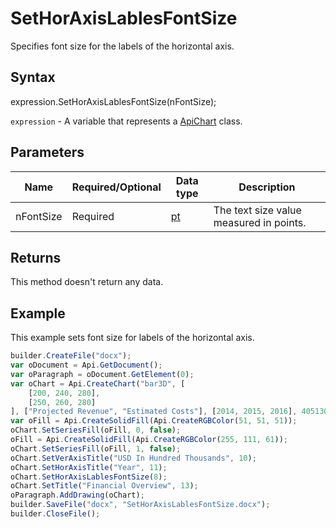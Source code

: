 # SetHorAxisLablesFontSize

Specifies font size for the labels of the horizontal axis.

## Syntax

expression.SetHorAxisLablesFontSize(nFontSize);

`expression` - A variable that represents a [ApiChart](../ApiChart.md) class.

## Parameters

| **Name** | **Required/Optional** | **Data type** | **Description** |
| ------------- | ------------- | ------------- | ------------- |
| nFontSize | Required | [pt](../../../Enumerations/pt.md) | The text size value measured in points. |

## Returns

This method doesn't return any data.

## Example

This example sets font size for labels of the horizontal axis.

```javascript
builder.CreateFile("docx");
var oDocument = Api.GetDocument();
var oParagraph = oDocument.GetElement(0);
var oChart = Api.CreateChart("bar3D", [
	[200, 240, 280],
	[250, 260, 280]
], ["Projected Revenue", "Estimated Costs"], [2014, 2015, 2016], 4051300, 2347595, 24);
var oFill = Api.CreateSolidFill(Api.CreateRGBColor(51, 51, 51));
oChart.SetSeriesFill(oFill, 0, false);
oFill = Api.CreateSolidFill(Api.CreateRGBColor(255, 111, 61));
oChart.SetSeriesFill(oFill, 1, false);
oChart.SetVerAxisTitle("USD In Hundred Thousands", 10);
oChart.SetHorAxisTitle("Year", 11);
oChart.SetHorAxisLablesFontSize(8);
oChart.SetTitle("Financial Overview", 13);
oParagraph.AddDrawing(oChart);
builder.SaveFile("docx", "SetHorAxisLablesFontSize.docx");
builder.CloseFile();
```
